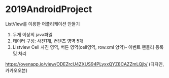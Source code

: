 # 2019AndroidProject

ListView를 이용한 어플리케이션 만들기
1. 두개 이상의 java파일
2. 데이터 구성: 사진1개, 컨텐츠 영역 5개
4. Listview Cell 사진 영역, 버튼 영역(cell영역, row.xml 양약)- 이벤트 핸들러 등록 및 처리

https://ovenapp.io/view/ODEZrcU4ZXUS94PLyxxQYZ8CAZZmLQjb/ (디자인, 카카오오븐)
